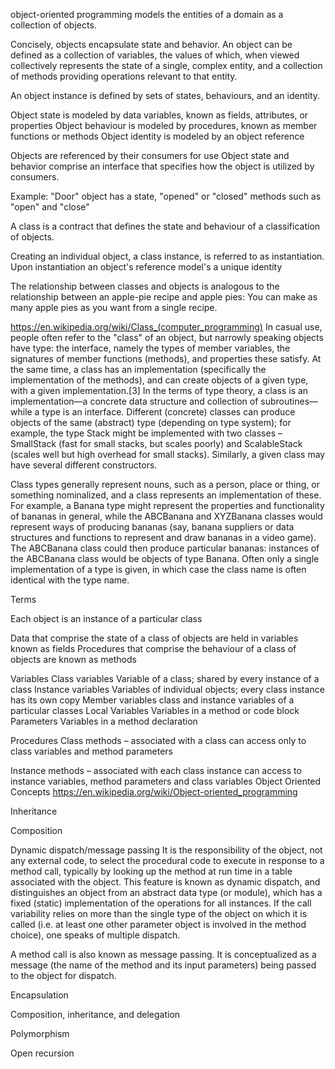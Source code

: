 object-oriented programming models the entities of a domain as a collection of objects.

Concisely, objects encapsulate state and behavior.
An object can be defined as a collection of variables, the values of which, when viewed collectively represents the state of a single, complex entity, and a collection of methods providing operations relevant to that entity.

An object instance is defined by sets of states, behaviours, and an identity.

Object state is modeled by data variables, known as fields, attributes, or properties
Object behaviour is modeled by procedures, known as member functions or methods
Object identity is modeled by an object reference


Objects are referenced by their consumers for use
Object state and behavior comprise an interface that specifies how the object is utilized by consumers.

Example: "Door" object has
a state, "opened" or "closed"
methods such as "open" and "close"


A class is a contract that defines the state and behaviour of a classification of objects.

Creating an individual object, a class instance, is referred to as instantiation.
Upon instantiation an object's reference model's a unique identity

The relationship between classes and objects is analogous to the relationship between an apple-pie recipe and apple pies: You can make as many apple pies as you want from a single recipe.

https://en.wikipedia.org/wiki/Class_(computer_programming)
In casual use, people often refer to the "class" of an object, but narrowly speaking objects have type: the interface, namely the types of member variables, the signatures of member functions (methods), and properties these satisfy. At the same time, a class has an implementation (specifically the implementation of the methods), and can create objects of a given type, with a given implementation.[3] In the terms of type theory, a class is an implementation‍—‌a concrete data structure and collection of subroutines‍—‌while a type is an interface. Different (concrete) classes can produce objects of the same (abstract) type (depending on type system); for example, the type Stack might be implemented with two classes – SmallStack (fast for small stacks, but scales poorly) and ScalableStack (scales well but high overhead for small stacks). Similarly, a given class may have several different constructors.

Class types generally represent nouns, such as a person, place or thing, or something nominalized, and a class represents an implementation of these. For example, a Banana type might represent the properties and functionality of bananas in general, while the ABCBanana and XYZBanana classes would represent ways of producing bananas (say, banana suppliers or data structures and functions to represent and draw bananas in a video game). The ABCBanana class could then produce particular bananas: instances of the ABCBanana class would be objects of type Banana. Often only a single implementation of a type is given, in which case the class name is often identical with the type name.

Terms

Each object is an instance of a particular class

Data that comprise the state of a class of objects are held in variables known as fields
Procedures that comprise the behaviour of a class of objects are known as methods


Variables
Class variables        Variable of a class; shared by every instance of a class
Instance variables    Variables of individual objects; every class instance has its own copy
Member variables     class and instance variables of a particular classes
Local Variables        Variables in a method or code block
Parameters        Variables in a method declaration

Procedures
Class methods         – associated with a class
can access only to class variables and method parameters

Instance methods    – associated with each class instance
can access to instance variables, method parameters and class variables
Object Oriented Concepts    https://en.wikipedia.org/wiki/Object-oriented_programming

Inheritance

Composition

Dynamic dispatch/message passing
It is the responsibility of the object, not any external code, to select the procedural code to execute in response to a method call, typically by looking up the method at run time in a table associated with the object. This feature is known as dynamic dispatch, and distinguishes an object from an abstract data type (or module), which has a fixed (static) implementation of the operations for all instances. If the call variability relies on more than the single type of the object on which it is called (i.e. at least one other parameter object is involved in the method choice), one speaks of multiple dispatch.

A method call is also known as message passing. It is conceptualized as a message (the name of the method and its input parameters) being passed to the object for dispatch.


Encapsulation

Composition, inheritance, and delegation

Polymorphism

Open recursion
